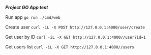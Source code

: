 ___Project GO App test___

Run app
```go run ./cmd/web```


Create user
```curl -iL -X POST http://127.0.0.1:4000/user/create```

Get user by ID
```curl -iL -X GET http://127.0.0.1:4000//user?id=1```

Get users list
```curl -iL -X GET http://127.0.0.1:4000//users```
